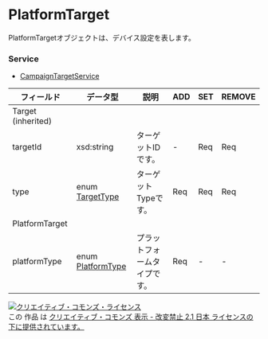 # PlatformTarget
PlatformTargetオブジェクトは、デバイス設定を表します。
### Service
+ [CampaignTargetService](../services/CampaignTargetService.md)

| フィールド | データ型 | 説明 | ADD | SET | REMOVE | 
|---|---|---|---|---|---|
| Target (inherited)||||||
| targetId| xsd:string| ターゲットIDです。| -| Req| Req |
| type| enum <a href="../data/TargetType.md">TargetType</a>| ターゲットTypeです。| Req| Req| Req |
| PlatformTarget||||||
| platformType| enum <a href="../data/PlatformType.md">PlatformType</a>| プラットフォームタイプです。| Req| -| - |
<a rel="license" href="http://creativecommons.org/licenses/by-nd/2.1/jp/"><img alt="クリエイティブ・コモンズ・ライセンス" style="border-width:0" src="https://i.creativecommons.org/l/by-nd/2.1/jp/88x31.png" /></a><br />この 作品 は <a rel="license" href="http://creativecommons.org/licenses/by-nd/2.1/jp/">クリエイティブ・コモンズ 表示 - 改変禁止 2.1 日本 ライセンスの下に提供されています。</a>
